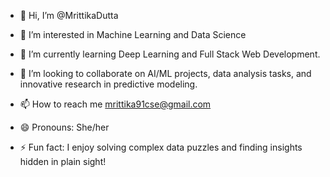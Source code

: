 - 👋 Hi, I’m @MrittikaDutta
- 👀 I’m interested in Machine Learning and Data Science
- 🌱 I’m currently learning Deep Learning and Full Stack Web Development.
- 💞️ I’m looking to collaborate on AI/ML projects, data analysis tasks, and innovative research in predictive modeling.

- 📫 How to reach me mrittika91cse@gmail.com
- 😄 Pronouns: She/her
- ⚡ Fun fact: I enjoy solving complex data puzzles and finding insights hidden in plain sight! 

<!---
MrittikaDutta/MrittikaDutta is a ✨ special ✨ repository because its `README.md` (this file) appears on your GitHub profile.
You can click the Preview link to take a look at your changes.
--->
